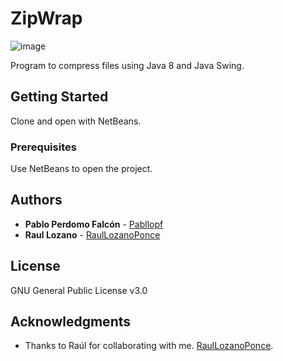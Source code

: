 # ZipWrap

![image](https://github.com/user-attachments/assets/3158217d-32dd-4242-8ead-481be081f180)

Program to compress files using Java 8 and Java Swing. 

## Getting Started

Clone and open with NetBeans.

### Prerequisites

Use NetBeans to open the project.

## Authors

* **Pablo Perdomo Falcón** - [Pabllopf](https://github.com/pabllopf)
* **Raul Lozano** - [RaulLozanoPonce](https://github.com/RaulLozanoPonce)

## License

GNU General Public License v3.0

## Acknowledgments

* Thanks to Raúl for collaborating with me.  [RaulLozanoPonce](https://github.com/RaulLozanoPonce).

